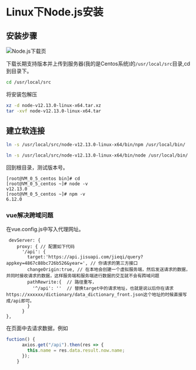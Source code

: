 # Linux下Node.js安装

## 安装步骤
![Node.js下载页](https://eric-he.oss-cn-beijing.aliyuncs.com/2019/10/26/ac69e83124c3d942b7e344a0e3a095c6.jpg) 

下载长期支持版本并上传到服务器(我的是Centos系统)的`/usr/local/src`目录,cd到目录下。
``` bash
cd /usr/local/src
```
将安装包解压
``` bash
xz -d node-v12.13.0-linux-x64.tar.xz
tar -xvf node-v12.13.0-linux-x64.tar
``` 
## 建立软连接
``` bash
ln -s /usr/local/src/node-v12.13.0-linux-x64/bin/npm /usr/local/bin/

ln -s /usr/local/src/node-v12.13.0-linux-x64/bin/node /usr/local/bin/
```
回到根目录，测试版本号。
```
[root@VM_0_5_centos bin]# cd
[root@VM_0_5_centos ~]# node -v
v12.13.0
[root@VM_0_5_centos ~]# npm -v
6.12.0
```
### vue解决跨域问题
在vue.config.js中写入代理网址。
``` javascript{4,7}
 devServer: {
    proxy: { // 配置如下代码
      '/api': {
        target:'https://api.jisuapi.com/jieqi/query?appkey=4867c88bc726b526&year=', // 你请求的第三方接口
        changeOrigin:true, // 在本地会创建一个虚拟服务端，然后发送请求的数据，并同时接收请求的数据，这样服务端和服务端进行数据的交互就不会有跨域问题
        pathRewrite:{  // 路径重写，
          '^/api': ''  // 替换target中的请求地址，也就是说以后你在请求https://xxxxxx/dictionary/data_dictionary_front.json这个地址的时候直接写成/api即可。
        }
      }
},
```
在页面中去请求数据，例如
``` javascript
fuction() {
      axios.get("/api").then(res => {
        this.name = res.data.result.now.name;
      });
    }
```